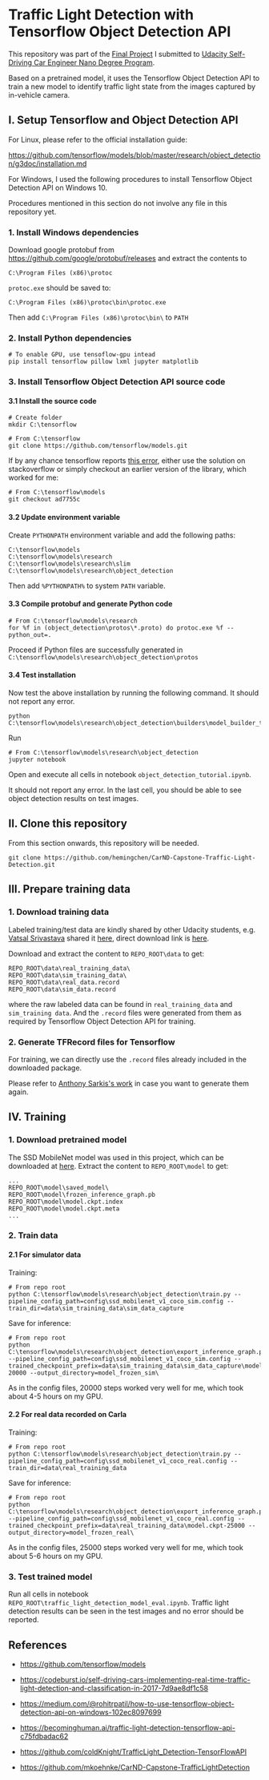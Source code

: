 # Traffic Light Detection with Tensorflow Object Detection API

This repository was part of the [Final Project](https://github.com/hemingchen/CarND-Capstone) I submitted to [Udacity Self-Driving Car Engineer Nano Degree Program](https://eu.udacity.com/course/self-driving-car-engineer-nanodegree--nd013).

Based on a pretrained model, it uses the Tensorflow Object Detection API to train a new model to identify traffic light state from the images captured by in-vehicle camera.


## I. Setup Tensorflow and Object Detection API

For Linux, please refer to the official installation guide:
 
<https://github.com/tensorflow/models/blob/master/research/object_detection/g3doc/installation.md>

For Windows, I used the following procedures to install Tensorflow Object Detection API on Windows 10. 

Procedures mentioned in this section do not involve any file in this repository yet.

### 1. Install Windows dependencies

Download google protobuf from <https://github.com/google/protobuf/releases> and extract the contents to
```
C:\Program Files (x86)\protoc
```

`protoc.exe` should be saved to:
```
C:\Program Files (x86)\protoc\bin\protoc.exe

```

Then add `C:\Program Files (x86)\protoc\bin\` to `PATH`

### 2. Install Python dependencies
```
# To enable GPU, use tensoflow-gpu intead
pip install tensorflow pillow lxml jupyter matplotlib
```

### 3. Install Tensorflow Object Detection API source code

#### 3.1 Install the source code
```
# Create folder
mkdir C:\tensorflow
```

```
# From C:\tensorflow
git clone https://github.com/tensorflow/models.git
```

If by any chance tensorflow reports [this error](https://stackoverflow.com/questions/49890823/typeerror-pred-must-be-a-tensor-or-a-python-bool-or-1-or-0-found-instead), either use the solution on stackoverflow or simply checkout an earlier version of the library, which worked for me:
```
# From C:\tensorflow\models
git checkout ad7755c
```

#### 3.2 Update environment variable
Create `PYTHONPATH` environment variable and add the following paths:
```
C:\tensorflow\models
C:\tensorflow\models\research
C:\tensorflow\models\research\slim
C:\tensorflow\models\research\object_detection
```

Then add `%PYTHONPATH%` to system `PATH` variable.

#### 3.3 Compile protobuf and generate Python code
```
# From C:\tensorflow\models\research
for %f in (object_detection\protos\*.proto) do protoc.exe %f --python_out=.
```

Proceed if Python files are successfully generated in `C:\tensorflow\models\research\object_detection\protos`

#### 3.4 Test installation

Now test the above installation by running the following command. It should not report any error.
```
python C:\tensorflow\models\research\object_detection\builders\model_builder_test.py
```

Run
```
# From C:\tensorflow\models\research\object_detection
jupyter notebook
```

Open and execute all cells in notebook `object_detection_tutorial.ipynb`.

It should not report any error. In the last cell, you should be able to see object detection results on test images.




## II. Clone this repository

From this section onwards, this repository will be needed.
```
git clone https://github.com/hemingchen/CarND-Capstone-Traffic-Light-Detection.git
```




## III. Prepare training data

### 1. Download training data

Labeled training/test data are kindly shared by other Udacity students, e.g. [Vatsal Srivastava](https://becominghuman.ai/traffic-light-detection-tensorflow-api-c75fdbadac62) shared it [here](https://github.com/coldKnight/TrafficLight_Detection-TensorFlowAPI), direct download link is [here](https://drive.google.com/file/d/0B-Eiyn-CUQtxdUZWMkFfQzdObUE/view?usp=sharing).

Download and extract the content to `REPO_ROOT\data` to get:
```
REPO_ROOT\data\real_training_data\
REPO_ROOT\data\sim_training_data\
REPO_ROOT\data\real_data.record
REPO_ROOT\data\sim_data.record
```

where the raw labeled data can be found in `real_training_data` and `sim_training data`. And the `.record` files were generated from them as required by Tensorflow Object Detection API for training. 

### 2. Generate TFRecord files for Tensorflow

For training, we can directly use the `.record` files already included in the downloaded package. 

Please refer to [Anthony Sarkis's work](https://codeburst.io/self-driving-cars-implementing-real-time-traffic-light-detection-and-classification-in-2017-7d9ae8df1c58) in case you want to generate them again.




## IV. Training

### 1. Download pretrained model

The SSD MobileNet model was used in this project, which can be downloaded at [here](http://download.tensorflow.org/models/object_detection/ssd_mobilenet_v1_coco_2017_11_17.tar.gz). Extract the content to `REPO_ROOT\model` to get:
```
...
REPO_ROOT\model\saved_model\
REPO_ROOT\model\frozen_inference_graph.pb
REPO_ROOT\model\model.ckpt.index
REPO_ROOT\model\model.ckpt.meta
...
```

### 2. Train data

#### 2.1 For simulator data

Training:
```
# From repo root
python C:\tensorflow\models\research\object_detection\train.py --pipeline_config_path=config\ssd_mobilenet_v1_coco_sim.config --train_dir=data\sim_training_data\sim_data_capture
```

Save for inference:
```
# From repo root
python C:\tensorflow\models\research\object_detection\export_inference_graph.py --pipeline_config_path=config\ssd_mobilenet_v1_coco_sim.config --trained_checkpoint_prefix=data\sim_training_data\sim_data_capture\model.ckpt-20000 --output_directory=model_frozen_sim\
```

As in the config files, 20000 steps worked very well for me, which took about 4-5 hours on my GPU.

#### 2.2 For real data recorded on Carla

Training:
```
# From repo root
python C:\tensorflow\models\research\object_detection\train.py --pipeline_config_path=config\ssd_mobilenet_v1_coco_real.config --train_dir=data\real_training_data
```

Save for inference:
```
# From repo root
python C:\tensorflow\models\research\object_detection\export_inference_graph.py --pipeline_config_path=config\ssd_mobilenet_v1_coco_real.config --trained_checkpoint_prefix=data\real_training_data\model.ckpt-25000 --output_directory=model_frozen_real\
```

As in the config files, 25000 steps worked very well for me, which took about 5-6 hours on my GPU.

### 3. Test trained model

Run all cells in notebook `REPO_ROOT\traffic_light_detection_model_eval.ipynb`. Traffic light detection results can be seen in the test images and no error should be reported.


## References

- <https://github.com/tensorflow/models>

- <https://codeburst.io/self-driving-cars-implementing-real-time-traffic-light-detection-and-classification-in-2017-7d9ae8df1c58>

- <https://medium.com/@rohitrpatil/how-to-use-tensorflow-object-detection-api-on-windows-102ec8097699>

- <https://becominghuman.ai/traffic-light-detection-tensorflow-api-c75fdbadac62>

- <https://github.com/coldKnight/TrafficLight_Detection-TensorFlowAPI>

- <https://github.com/mkoehnke/CarND-Capstone-TrafficLightDetection>